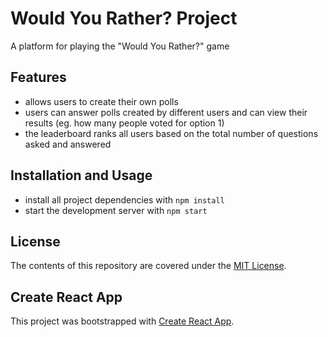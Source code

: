 # Would You Rather? Project

A platform for playing the "Would You Rather?" game

## Features

- allows users to create their own polls
- users can answer polls created by different users and can view their results (eg. how many people voted for option 1)
- the leaderboard ranks all users based on the total number of questions asked and answered

## Installation and Usage

- install all project dependencies with `npm install`
- start the development server with `npm start`

## License

The contents of this repository are covered under the [MIT License](LICENSE).

## Create React App

This project was bootstrapped with [Create React App](https://github.com/facebook/create-react-app).
